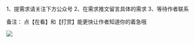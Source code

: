 1、提需求请关注下方公众号
2、在需求推文留言具体的需求
3、等待作者联系

备注：
点【在看】和【打赏】能更快让作者知道你的着急哦

![](https://www.tybai.com/static/jpg/follow.jpg)